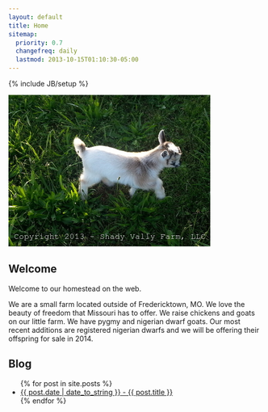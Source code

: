 ```yaml
---
layout: default
title: Home
sitemap:
  priority: 0.7
  changefreq: daily
  lastmod: 2013-10-15T01:10:30-05:00
---
```

{% include JB/setup %}

<img src="/images/goats/Shady_Valley_Buddy/1.jpg" alt="Image of Shady Valley Buddy" class="pic"/>

## Welcome

Welcome to our homestead on the web.

We are a small farm located outside of Fredericktown, MO.  We love
the beauty of freedom that Missouri has to offer.  We raise chickens
and goats on our little farm. We have pygmy and nigerian dwarf goats.
Our most recent additions are registered nigerian dwarfs and we will
be offering their offspring for sale in 2014.

## Blog

<ul>
  {% for post in site.posts %}
    <li>
      <a href="{{ post.url }}">{{ post.date | date_to_string }} - {{ post.title }}</a>
    </li>
  {% endfor %}
</ul>

